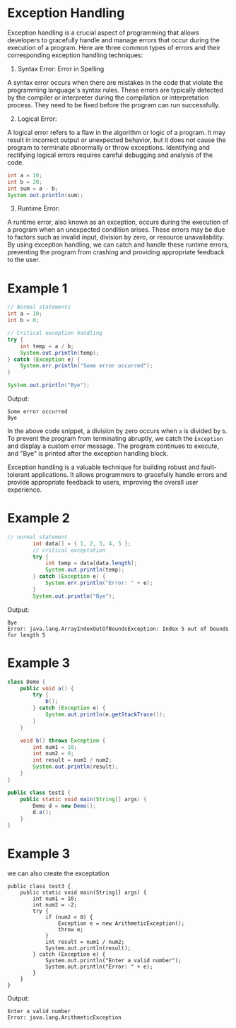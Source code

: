 # Exception Handling #

Exception handling is a crucial aspect of programming that allows developers to gracefully handle and manage errors that occur during the execution of a program. Here are three common types of errors and their corresponding exception handling techniques:

1. Syntax Error: Error in Spelling

A syntax error occurs when there are mistakes in the code that violate the programming language's syntax rules. These errors are typically detected by the compiler or interpreter during the compilation or interpretation process. They need to be fixed before the program can run successfully.

2. Logical Error:

A logical error refers to a flaw in the algorithm or logic of a program. It may result in incorrect output or unexpected behavior, but it does not cause the program to terminate abnormally or throw exceptions. Identifying and rectifying logical errors requires careful debugging and analysis of the code.

```java
int a = 10;
int b = 20;
int sum = a - b;
System.out.println(sum);
```

3. Runtime Error:

A runtime error, also known as an exception, occurs during the execution of a program when an unexpected condition arises. These errors may be due to factors such as invalid input, division by zero, or resource unavailability. By using exception handling, we can catch and handle these runtime errors, preventing the program from crashing and providing appropriate feedback to the user.

# Example 1
```java
// Normal statements
int a = 10;
int b = 0;

// Critical exception handling
try {
    int temp = a / b;
    System.out.println(temp);
} catch (Exception e) {
    System.err.println("Some error occurred");
}

System.out.println("Bye");
```

Output:
```
Some error occurred
Bye
```

In the above code snippet, a division by zero occurs when `a` is divided by `b`. To prevent the program from terminating abruptly, we catch the `Exception` and display a custom error message. The program continues to execute, and "Bye" is printed after the exception handling block.

Exception handling is a valuable technique for building robust and fault-tolerant applications. It allows programmers to gracefully handle errors and provide appropriate feedback to users, improving the overall user experience.

# Example 2
```java
// normal statement
        int data[] = { 1, 2, 3, 4, 5 };
        // critical exceptation
        try {
            int temp = data[data.length];
            System.out.println(temp);
        } catch (Exception e) {
            System.err.println("Error: " + e);
        }
        System.out.println("Bye");
```

Output:
```
Bye
Error: java.lang.ArrayIndexOutOfBoundsException: Index 5 out of bounds for length 5
```

# Example 3

```Java
class Demo {
    public void a() {
        try {
            b();
        } catch (Exception e) {
            System.out.println(e.getStackTrace());
        }
    }

    void b() throws Exception {
        int num1 = 10;
        int num2 = 0;
        int result = num1 / num2;
        System.out.println(result);
    }
}

public class test1 {
    public static void main(String[] args) {
        Demo d = new Demo();
        d.a();
    }
}
```

# Example 3
we can also create the exceptation 
```
public class test3 {
    public static void main(String[] args) {
        int num1 = 10;
        int num2 = -2;
        try {
            if (num2 < 0) {
                Exception e = new ArithmeticException();
                throw e;
            }
            int result = num1 / num2;
            System.out.println(result);
        } catch (Exception e) {
            System.out.println("Enter a valid number");
            System.out.println("Error: " + e);
        }
    }
}

```
Output: 
```
Enter a valid number
Error: java.lang.ArithmeticException
```